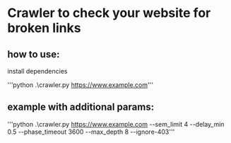 # Crawler to check your website for broken links

## how to use:
install dependencies 

'''python .\crawler.py https://www.example.com'''

## example with additional params:
'''python .\crawler.py https://www.example.com --sem_limit 4 --delay_min 0.5 --phase_timeout 3600 --max_depth 8 --ignore-403'''
